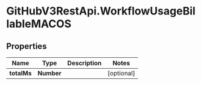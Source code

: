 # GitHubV3RestApi.WorkflowUsageBillableMACOS

## Properties

Name | Type | Description | Notes
------------ | ------------- | ------------- | -------------
**totalMs** | **Number** |  | [optional] 


